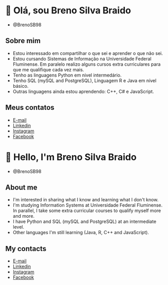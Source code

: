 # 👋 Olá, sou Breno Silva Braido
- @BrenoSB98

## Sobre mim
- Estou interessado em compartilhar o que sei e aprender o que não sei.
- Estou cursando Sistemas de Informação na Universidade Federal Fluminense. Em paralelo realizo alguns cursos extra curriculares para que me qualifique cada vez mais.
- Tenho as linguagens Python em nivel intermedário.
- Tenho SQL (mySQL and PostgreSQL), Linguagem R e Java em nível básico. 
- Outras linguagens ainda estou aprendendo: C++, C# e JavaScript.

## Meus contatos
- [E-mail](brenosilvabraido1998@gmail.com)
- [Linkedin](https://www.linkedin.com/in/breno-silva-braido-a03767156/)
- [Instagram](https://www.instagram.com/bbraido2/)
- [Facebook](https://www.facebook.com/Breno.Braido1998)


# 👋 Hello, I'm Breno Silva Braido
- @BrenoSB98

## About me
- I'm interested in sharing what I know and learning what I don't know.
- I'm studying Information Systems at Universidade Federal Fluminense. In parallel, I take some extra curricular courses to qualify myself more and more.
- I have Python and SQL (mySQL and PostgreSQL) at an intermediate level.
- Other languages I'm still learning (Java, R, C++ and JavaScript).

## My contacts
- [E-mail](brenosilvabraido1998@gmail.com)
- [Linkedin](https://www.linkedin.com/in/breno-silva-braido-a03767156/)
- [Instagram](https://www.instagram.com/bbraido2/)
- [Facebook](https://www.facebook.com/Breno.Braido1998)

<!---
BrenoSB98/BrenoSB98 is a ✨ special ✨ repository because its `README.md` (this file) appears on your GitHub profile.
You can click the Preview link to take a look at your changes.
--->
